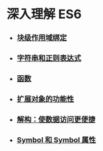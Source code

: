 # 深入理解 ES6

-   ### [块级作用域绑定](./src/01-Block-Bindings.md)
-   ### [字符串和正则表达式](./src/02-Strings-and-Regular-Expressions.md)
-   ### [函数](./src/03-Functions.md)
-   ### [扩展对象的功能性](./src/04-Objects.md)
-   ### [解构：使数据访问更便捷](./src/05-Destructuring.md)
-   ### [Symbol 和 Symbol 属性](./src/06-Symbols.md)
